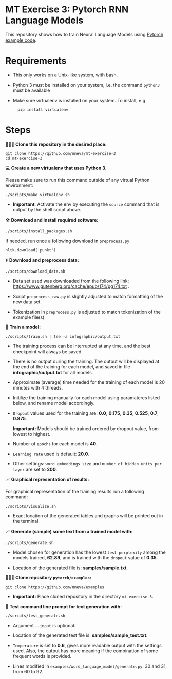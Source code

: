 # MT Exercise 3: Pytorch RNN Language Models

This repository shows how to train Neural Language Models using [Pytorch example code](https://github.com/pytorch/examples/tree/master/word_language_model).

# Requirements

- This only works on a Unix-like system, with bash.
- Python 3 must be installed on your system, i.e. the command `python3` must be available
- Make sure virtualenv is installed on your system. To install, e.g.

        pip install virtualenv


# Steps

🧑‍🤝‍🧑 **Clone this repository in the desired place:**

    git clone https://github.com/nneva/mt-exercise-3
    cd mt-exercise-3

💻 **Create a new virtualenv that uses Python 3.** 

Please make sure to run this command outside of any virtual Python environment:

    ./scripts/make_virtualenv.sh

- **Important**: Activate the env by executing the `source` command that is output by the shell script above.

🛠️ **Download and install required software:**

    ./scripts/install_packages.sh

If needed, run once a following download in `preprocess.py`

    nltk.download('punkt')

⬇️ **Download and preprocess data:**

    ./scripts/download_data.sh

- Data set used was downloaded from the following link: https://www.gutenberg.org/cache/epub/174/pg174.txt .

- Script `preprocess_raw.py` is slightly adjusted to match formatting of the new data set.

- Tokenization in `preprocess.py` is adjusted to match tokenization of the example file(s).


🤸 **Train a model:**

    ./scripts/train.sh | tee -a infographic/output.txt

 - The training process can be interrupted at any time, and the best checkpoint will always be saved.

- There is no output during the training. The output will be displayed at the end of the training for each model, and saved in file **infographic/output.txt** for all models.

- Approximate (average) time needed for the training of each model is 20 minutes with 4 threads.

- Initilize the training manually for each model using paramateres listed below, and rename model accordingly.

- `Dropout` values used for the training are: **0.0**, **0.175**, **0.35**, **0.525**, **0.7**, **0.875**. 

    **Important:** Models should be trained ordered by dropout value, from lowest to highest.

- Number of `epochs` for each model is **40**. 

- `Learning rate` used is default: **20.0**.

- Other settings: `word embeddings size` and `number of hidden units per layer` are set to **200**.

📈 **Graphical representation of results:**

For graphical representation of the training results run a following command:

    ./scripts/visualize.sh

- Exact location of the generated tables and graphs will be printed out in the terminal.

🪄 **Generate (sample) some text from a trained model with:**

    ./scripts/generate.sh

- Model chosen for generation has the lowest `test perplexity` among the models trained, **62.89**, and is trained with the `dropout` value of **0.35**.

- Location of the generated file is:  **samples/sample.txt**.

🧑‍🤝‍🧑 **Clone repository `pytorch/examples`:**

    git clone https://github.com/nneva/examples

- **Important:** Place cloned repository in the directory `mt-exercise-3`.

📝 **Test command line prompt for text generation with:**

    ./scripts/test_generate.sh

- Argument `--input` is optional.

- Location of the generated test file is:  **samples/sample_test.txt**.

- `Temperature` is set to **0.6**, gives more readable output with the settings used. Also, the output    has more meaning if the combination of some frequent words is provided.

- Lines modified in `examples/word_language_model/generate.py`: 30 and 31, from 60 to 92.


              




